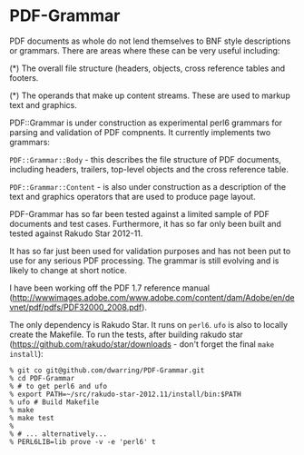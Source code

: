 PDF-Grammar
===========

PDF documents as whole do not lend themselves to BNF style descriptions or
grammars. There are areas where these can be very useful including:

(*) The overall file structure (headers, objects, cross reference tables and
footers.

(*) The operands that make up content streams. These are used to markup
text and graphics.

PDF::Grammar is under construction as experimental perl6 grammars for parsing
and  validation of PDF compnents. It currently implements two grammars:

`PDF::Grammar::Body` - this  describes the file structure of PDF documents,
including headers, trailers, top-level objects and the cross reference table.

`PDF::Grammar::Content` - is also under construction as a description of the
text and graphics operators that are used to produce page layout.

PDF-Grammar has so far been tested against a limited sample of PDF documents
and test cases. Furthermore, it has so far only been built and tested against
Rakudo Star 2012-11.

It has so far just been used for validation purposes and has not been put to
use for any serious PDF processing. The grammar is still evolving and is likely
to change at short notice.

I have been working off the PDF 1.7 reference manual (http://wwwimages.adobe.com/www.adobe.com/content/dam/Adobe/en/devnet/pdf/pdfs/PDF32000_2008.pdf).

The only dependency is Rakudo Star. It runs on `perl6`. `ufo` is also to
locally create the Makefile. To run the tests, after building rakudo star
(https://github.com/rakudo/star/downloads - don't forget the final
`make install`):

    % git co git@github.com/dwarring/PDF-Grammar.git
    % cd PDF-Grammar
    % # to get perl6 and ufo
    % export PATH=~/src/rakudo-star-2012.11/install/bin:$PATH
    % ufo # Build Makefile
    % make
    % make test
    %
    % # ... alternatively...
    % PERL6LIB=lib prove -v -e 'perl6' t